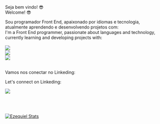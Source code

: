 Seja bem vindo! :sunglasses:
<br>
Welcome! :sunglasses:

Sou programador Front End, apaixonado por idiomas e tecnologia, atualmente aprendendo e desenvolvendo projetos com:
<br>
I'm a Front End programmer, passionate about languages ​​and technology, currently learning and developing projects with:
<br>
<br>
<img src="https://img.shields.io/badge/HTML5-E34F26?style=for-the-badge&logo=html5&logoColor=white"/>
<br>
<img src="https://img.shields.io/badge/CSS3-1572B6?style=for-the-badge&logo=css3&logoColor=white"/>
<br>
<img src="https://img.shields.io/badge/JavaScript-F7DF1E?style=for-the-badge&logo=javascript&logoColor=black"/>
<br>
<br>
<p>Vamos nos conectar no Linkeding:</p>
<p>Let's connect on Linkeding:</p>
<a href="www.linkedin.com/in/ezequiel-dos-reis-vitorino-78a269106"><img src="https://img.shields.io/badge/LinkedIn-0077B5?style=for-the-badge&logo=linkedin&logoColor=white"/>
<br>
<br>
<br>
<br>

![Ezequiel Stats](https://github-readme-stats.vercel.app/api?username=Ezequiel-Vitorino&show_icons=true&theme=transparent)

